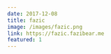 ```yaml
---
date: 2017-12-08
title: fazic
image: /images/fazic.png
link: https://fazic.fazibear.me
featured: 1
---
```

